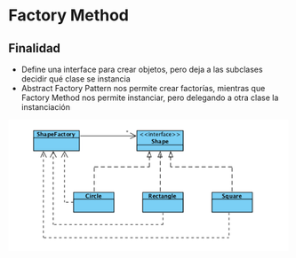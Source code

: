 # Factory Method

## Finalidad

* Define una interface para crear objetos, pero deja a las subclases decidir qué clase se instancia
* Abstract Factory Pattern nos permite crear factorías, mientras que Factory Method nos permite instanciar, pero delegando a otra clase la instanciación


![Factory Method pattern](pattern.png)
